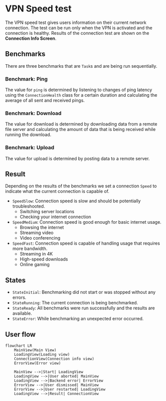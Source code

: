 # VPN Speed test

The VPN speed test gives users information on their current network connection. The test can be run only when the VPN is activated and the connection is healthy. Results of the connection test are shown on the **Connection Info Screen**.

## Benchmarks

There are three benchmarks that are `Task`s and are being run sequentially.

### Benchmark: Ping

The value for `ping` is determined by listening to changes of ping latency using the `ConnectionHealth` class for a certain duration and calculating the average of all sent and received pings.

### Benchmark: Download

The value for download is determined by downloading data from a remote file server and calculating the amount of data that is being received while running the download.

### Benchmark: Upload

The value for upload is determined by posting data to a remote server.

## Result

Depending on the results of the benchmarks we set a connection `Speed` to indicate what the current connection is capable of.

* `SpeedSlow`: Connection speed is slow and should be potentially troubleshooted.
    * Switching server locations
    * Checking your internet connection
* `SpeedMedium`: Connection speed is good enough for basic internet usage.
    * Browsing the internet
    * Streaming video
    * Video conferencing
* `SpeedFast`: Connection speed is capable of handling usage that requires more bandwidth.
    * Streaming in 4K
    * High-speed downloads
    * Online gaming

## States

- `StateInitial`: Benchmarking did not start or was stopped without any errors.
- `StateRunning`: The current connection is being benchmarked.
- `StateReady`: All benchmarks were run successfully and the results are available.
- `StateError`: While benchmarking an unexpected error occurred.

## User flow

```mermaid
flowchart LR
    MainView(Main View)
    LoadingView(Loading view)
    ConnectionView(Connection info view)
    ErrorView(Error view)

    MainView -->|Start| LoadingView
    LoadingView -->|User aborted| MainView
    LoadingView -->|Backend error| ErrorView
    ErrorView -->|User dismissed| MainView
    ErrorView -->|User restarted| LoadingView
    LoadingView -->|Result| ConnectionView
```
